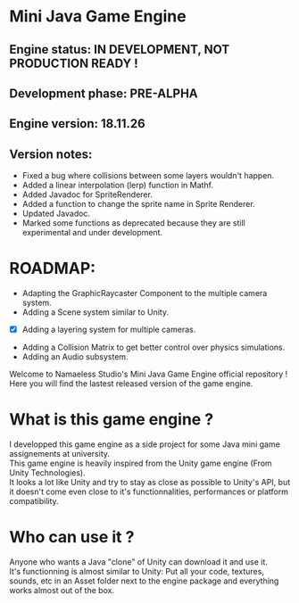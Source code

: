 # Mini Java Game Engine

## Engine status: IN DEVELOPMENT, NOT PRODUCTION READY !   
## Development phase: PRE-ALPHA

## Engine version: 18.11.26
## Version notes:
* Fixed a bug where collisions between some layers wouldn't happen.
* Added a linear interpolation (lerp) function in Mathf.
* Added Javadoc for SpriteRenderer.
* Added a function to change the sprite name in Sprite Renderer.
* Updated Javadoc.
* Marked some functions as deprecated because they are still experimental and under development.

# ROADMAP:
* Adapting the GraphicRaycaster Component to the multiple camera system.
* Adding a Scene system similar to Unity.
* [x] Adding a layering system for multiple cameras.
* Adding a Collision Matrix to get better control over physics simulations.
* Adding an Audio subsystem.

Welcome to Namaeless Studio's Mini Java Game Engine official repository !  
Here you will find the lastest released version of the game engine.  

# What is this game engine ?

I developped this game engine as a side project for some Java mini game assignements at university.  
This game engine is heavily inspired from the Unity game engine (From Unity Technologies).  
It looks a lot like Unity and try to stay as close as possible to Unity's API, but it doesn't come even close to it's functionnalities, performances or platform compatibility.

# Who can use it ?

Anyone who wants a Java "clone" of Unity can download it and use it.  
It's functionning is almost similar to Unity: Put all your code, textures, sounds, etc in an Asset folder next to the engine package and everything works almost out of the box.  
